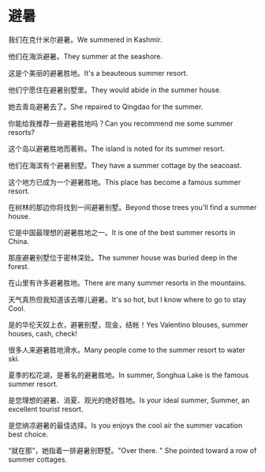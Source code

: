 # 避暑

<p><span class="chinese">我们在克什米尔避暑。</span><span class="english">We summered in Kashmir.</span></p>

<p><span class="chinese">他们在海浜避暑。</span><span class="english">They summer at the seashore.</span></p>

<p><span class="chinese">这是个美丽的避暑胜地。</span><span class="english">It's a beauteous summer resort.</span></p>

<p><span class="chinese">他们宁愿住在避暑别墅里。</span><span class="english">They would abide in the summer house.</span></p>

<p><span class="chinese">她去青岛避暑去了。</span><span class="english">She repaired to Qingdao for the summer.</span></p>

<p><span class="chinese">你能给我推荐一些避暑胜地吗？</span><span class="english">Can you recommend me some summer resorts?</span></p>

<p><span class="chinese">这个岛以避暑胜地而著称。</span><span class="english">The island is noted for its summer resort.</span></p>

<p><span class="chinese">他们在海滨有个避暑别墅。</span><span class="english">They have a summer cottage by the seacoast.</span></p>

<p><span class="chinese">这个地方已成为一个避暑胜地。</span><span class="english">This place has become a famous summer resort.</span></p>

<p><span class="chinese">在树林的那边你将找到一间避暑别墅。</span><span class="english">Beyond those trees you'll find a summer house.</span></p>

<p><span class="chinese">它是中国最理想的避暑胜地之一。</span><span class="english">It is one of the best summer resorts in China.</span></p>

<p><span class="chinese">那座避暑别墅位于密林深处。</span><span class="english">The summer house was buried deep in the forest.</span></p>

<p><span class="chinese">在山里有许多避暑胜地。</span><span class="english">There are many summer resorts in the mountains.</span></p>

<p><span class="chinese">天气真热但我知道该去哪儿避暑。</span><span class="english">It's so hot, but I know where to go to stay Cool.</span></p>

<p><span class="chinese">是的华伦天奴上衣，避暑别墅，现金，结帐！</span><span class="english">Yes Valentino blouses, summer houses, cash, check!</span></p>

<p><span class="chinese">很多人来避暑胜地滑水。</span><span class="english">Many people come to the summer resort to water ski.</span></p>

<p><span class="chinese">夏季的松花湖，是著名的避暑胜地。</span><span class="english">In summer, Songhua Lake is the famous summer resort.</span></p>

<p><span class="chinese">是您理想的避暑、消夏、观光的绝好胜地。</span><span class="english">Is your ideal summer, Summer, an excellent tourist resort.</span></p>

<p><span class="chinese">是您纳凉避暑的最佳选择。</span><span class="english">Is you enjoys the cool air the summer vacation best choice.</span></p>

<p><span class="chinese">“就在那”，她指着一排避暑别野墅。</span><span class="english">"Over there. " She pointed toward a row of summer cottages.</span></p>

